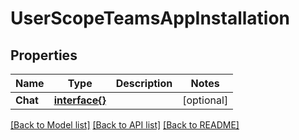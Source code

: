 # UserScopeTeamsAppInstallation

## Properties

Name | Type | Description | Notes
------------ | ------------- | ------------- | -------------
**Chat** | [**interface{}**](.md) |  | [optional] 

[[Back to Model list]](../README.md#documentation-for-models) [[Back to API list]](../README.md#documentation-for-api-endpoints) [[Back to README]](../README.md)


